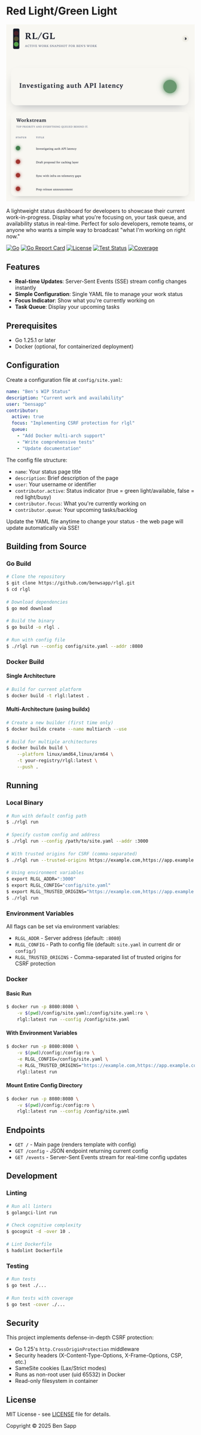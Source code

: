 # Red Light/Green Light

![rlgl](https://github.com/benwsapp/rlgl/blob/main/img/screenshot.png)

A lightweight status dashboard for developers to showcase their current work-in-progress. Display what you're focusing on, your task queue, and availability status in real-time. Perfect for solo developers, remote teams, or anyone who wants a simple way to broadcast "what I'm working on right now."

[![Go](https://img.shields.io/badge/go-1.25-00ADD8.svg?logo=go)](https://tip.golang.org/doc/go1.25)
[![Go Report Card](https://goreportcard.com/badge/github.com/schnauzersoft/ami-util)](https://goreportcard.com/report/github.com/schnauzersoft/ami-util)
[![License](https://img.shields.io/badge/License-MIT-blue.svg)](LICENSE.md)
[![Test Status](https://github.com/benwsapp/rlgl/actions/workflows/ci.yml/badge.svg)](https://github.com/benwsapp/rlgl/actions/workflows/ci.yml)
[![Coverage](https://codecov.io/gh/benwsapp/rlgl/graph/badge.svg?token=XDXHMQEK2L)](https://codecov.io/gh/benwsapp/rlgl)

## Features

- **Real-time Updates**: Server-Sent Events (SSE) stream config changes instantly
- **Simple Configuration**: Single YAML file to manage your work status
- **Focus Indicator**: Show what you're currently working on
- **Task Queue**: Display your upcoming tasks

## Prerequisites

- Go 1.25.1 or later
- Docker (optional, for containerized deployment)

## Configuration

Create a configuration file at `config/site.yaml`:

```yaml
name: "Ben's WIP Status"
description: "Current work and availability"
user: "bensapp"
contributor:
  active: true
  focus: "Implementing CSRF protection for rlgl"
  queue:
    - "Add Docker multi-arch support"
    - "Write comprehensive tests"
    - "Update documentation"
```

The config file structure:
- `name`: Your status page title
- `description`: Brief description of the page
- `user`: Your username or identifier
- `contributor.active`: Status indicator (true = green light/available, false = red light/busy)
- `contributor.focus`: What you're currently working on
- `contributor.queue`: Your upcoming tasks/backlog

Update the YAML file anytime to change your status - the web page will update automatically via SSE!

## Building from Source

### Go Build

```bash
# Clone the repository
$ git clone https://github.com/benwsapp/rlgl.git
$ cd rlgl

# Download dependencies
$ go mod download

# Build the binary
$ go build -o rlgl .

# Run with config file
$ ./rlgl run --config config/site.yaml --addr :8080
```

### Docker Build

#### Single Architecture

```bash
# Build for current platform
$ docker build -t rlgl:latest .
```

#### Multi-Architecture (using buildx)

```bash
# Create a new builder (first time only)
$ docker buildx create --name multiarch --use

# Build for multiple architectures
$ docker buildx build \
    --platform linux/amd64,linux/arm64 \
    -t your-registry/rlgl:latest \
    --push .
```

## Running

### Local Binary

```bash
# Run with default config path
$ ./rlgl run

# Specify custom config and address
$ ./rlgl run --config /path/to/site.yaml --addr :3000

# With trusted origins for CSRF (comma-separated)
$ ./rlgl run --trusted-origins https://example.com,https://app.example.com

# Using environment variables
$ export RLGL_ADDR=":3000"
$ export RLGL_CONFIG="config/site.yaml"
$ export RLGL_TRUSTED_ORIGINS="https://example.com,https://app.example.com"
$ ./rlgl run
```

### Environment Variables

All flags can be set via environment variables:
- `RLGL_ADDR` - Server address (default: `:8080`)
- `RLGL_CONFIG` - Path to config file (default: `site.yaml` in current dir or `config/`)
- `RLGL_TRUSTED_ORIGINS` - Comma-separated list of trusted origins for CSRF protection

### Docker

#### Basic Run

```bash
$ docker run -p 8080:8080 \
    -v $(pwd)/config/site.yaml:/config/site.yaml:ro \
    rlgl:latest run --config /config/site.yaml
```

#### With Environment Variables

```bash
$ docker run -p 8080:8080 \
    -v $(pwd)/config:/config:ro \
    -e RLGL_CONFIG=/config/site.yaml \
    -e RLGL_TRUSTED_ORIGINS="https://example.com,https://app.example.com" \
    rlgl:latest run
```

#### Mount Entire Config Directory

```bash
$ docker run -p 8080:8080 \
    -v $(pwd)/config:/config:ro \
    rlgl:latest run --config /config/site.yaml
```

## Endpoints

- `GET /` - Main page (renders template with config)
- `GET /config` - JSON endpoint returning current config
- `GET /events` - Server-Sent Events stream for real-time config updates

## Development

### Linting

```bash
# Run all linters
$ golangci-lint run

# Check cognitive complexity
$ gocognit -d -over 10 .

# Lint Dockerfile
$ hadolint Dockerfile
```

### Testing

```bash
# Run tests
$ go test ./...

# Run tests with coverage
$ go test -cover ./...
```

## Security

This project implements defense-in-depth CSRF protection:
- Go 1.25's `http.CrossOriginProtection` middleware
- Security headers (X-Content-Type-Options, X-Frame-Options, CSP, etc.)
- SameSite cookies (Lax/Strict modes)
- Runs as non-root user (uid 65532) in Docker
- Read-only filesystem in container

## License

MIT License - see [LICENSE](LICENSE) file for details.

Copyright © 2025 Ben Sapp
